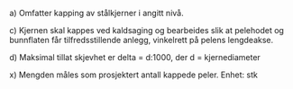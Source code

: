 a) Omfatter kapping av stålkjerner i angitt nivå.

c) Kjernen skal kappes ved kaldsaging og bearbeides slik at pelehodet og bunnflaten får tilfredsstillende anlegg, vinkelrett på pelens lengdeakse.

d) Maksimal tillat skjevhet er delta = d:1000, der d = kjernediameter

x) Mengden måles som prosjektert antall kappede peler. Enhet: stk

